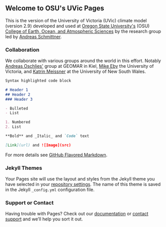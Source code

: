 ## Welcome to OSU's UVic Pages

This is the version of the University of Victoria (UVic) climate model (version 2.9) developed and used at [Oregon State University's](https://oregonstate.edu/) (OSU) [College of Earth, Ocean, and Atmospheric Sciences](https://ceoas.oregonstate.edu/) by the research group led by [Andreas Schmittner](https://andreasschmittner.github.io/). 

### Collaboration

We collaborate with various groups around the world in this effort. Notably [Andreas Oschlies'](https://www.geomar.de/en/aoschlies) group at GEOMAR in Kiel, [Mike Eby](http://terra.seos.uvic.ca/) the University of Victoria, and [Katrin Meissner](http://web.science.unsw.edu.au/~katrinmeissner/) at the University of New South Wales. 

```markdown
Syntax highlighted code block

# Header 1
## Header 2
### Header 3

- Bulleted
- List

1. Numbered
2. List

**Bold** and _Italic_ and `Code` text

[Link](url) and ![Image](src)
```

For more details see [GitHub Flavored Markdown](https://guides.github.com/features/mastering-markdown/).

### Jekyll Themes

Your Pages site will use the layout and styles from the Jekyll theme you have selected in your [repository settings](https://github.com/OSU-CEOAS-Schmittner/UVic2.9/settings). The name of this theme is saved in the Jekyll `_config.yml` configuration file.

### Support or Contact

Having trouble with Pages? Check out our [documentation](https://docs.github.com/categories/github-pages-basics/) or [contact support](https://support.github.com/contact) and we’ll help you sort it out.
